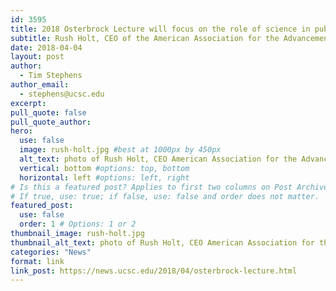 ```yaml
---
id: 3595
title: 2018 Osterbrock Lecture will focus on the role of science in public policy
subtitle: Rush Holt, CEO of the American Association for the Advancement of Science, will speak at UC Santa Cruz on Thursday, April 19
date: 2018-04-04
layout: post
author:
  - Tim Stephens
author_email:
  - stephens@ucsc.edu
excerpt: 
pull_quote: false
pull_quote_author:
hero:
  use: false
  image: rush-holt.jpg #best at 1000px by 450px
  alt_text: photo of Rush Holt, CEO American Association for the Advancement of Science
  vertical: bottom #options: top, bottom
  horizontal: left #options: left, right
# Is this a featured post? Applies to first two columns on Post Archive Page.
# If true, use: true; if false, use: false and order does not matter.
featured_post:
  use: false
  order: 1 # Options: 1 or 2
thumbnail_image: rush-holt.jpg
thumbnail_alt_text: photo of Rush Holt, CEO American Association for the Advancement of Science
categories: "News"
format: link
link_post: https://news.ucsc.edu/2018/04/osterbrock-lecture.html
---
```


